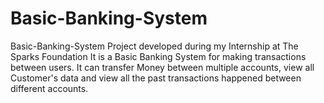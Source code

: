 # Basic-Banking-System
Basic-Banking-System Project developed during my Internship at The Sparks Foundation  It is a Basic Banking System for making transactions between users. It can transfer Money between multiple accounts, view all Customer's data and view all the past transactions happened between different accounts.
